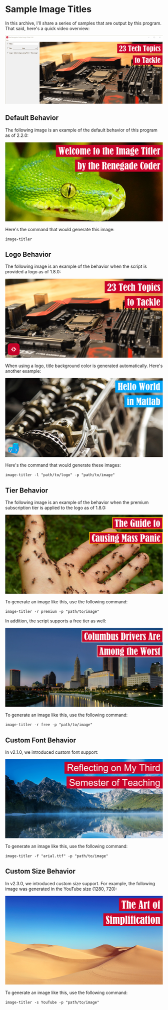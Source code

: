 # Sample Image Titles

In this archive, I'll share a series of samples that are output by this program. That said,
here's a quick video overview:

![Image Titler 2.0.0 GIF](gifs/image-titler-v2-0-0.gif)

## Default Behavior

The following image is an example of the default behavior of this program as of 2.2.0:

![Welcome to the Image Titler by The Renegade Coder](v2.2.0/welcome-to-the-image-titler-by-the-renegade-coder-v2-2-0.jpg)

Here's the command that would generate this image:

```shell script
image-titler
```

## Logo Behavior

The following image is an example of the behavior when the script is provided a logo as of 1.8.0:

![23 Tech Topics to Tackle](v2.2.0/23-tech-topics-to-tackle-v2-2-0.jpg)

When using a logo, title background color is generated automatically. Here's another example:

![Hello World in MATLAB](v2.2.0/hello-world-in-matlab-v2-2-0.jpg)

Here's the command that would generate these images:

```shell script
image-titler -l "path/to/logo" -p "path/to/image"
```

## Tier Behavior

The following image is an example of the behavior when the premium subscription tier is applied to the logo as of 1.8.0:

![The Guide to Causing Mass Panic](v2.2.0/the-guide-to-causing-mass-panic-v2-2-0.jpg)

To generate an image like this, use the following command:

```shell script
image-titler -r premium -p "path/to/image"
```

In addition, the script supports a free tier as well:

![Columbus Drivers Are Among the Worst](v2.2.0/columbus-drivers-are-among-the-worst-v2-2-0.jpg)

To generate an image like this, use the following command:

```shell script
image-titler -r free -p "path/to/image"
```

## Custom Font Behavior

In v2.1.0, we introduced custom font support:

![Reflecting on My Third Semester of Teaching](v2.2.0/reflecting-on-my-third-semester-of-teaching-v2-2-0.jpg)

To generate an image like this, use the following command:

```shell script
image-titler -f "arial.ttf" -p "path/to/image"
```

## Custom Size Behavior

In v2.3.0, we introduced custom size support. For example, the following image was
generated in the YouTube size (1280, 720):

![The Art of Simplification](v2.3.0/the-art-of-simplification-v2-3-0.jpg)

To generate an image like this, use the following command:

```shell
image-titler -s YouTube -p "path/to/image"
```
